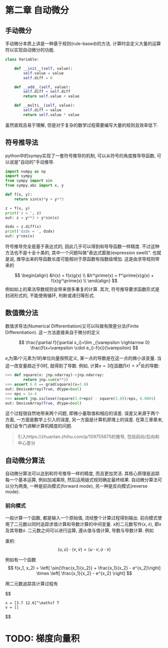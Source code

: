 # 第二章 自动微分



## 手动微分

手动微分本质上讲是一种基于规则(rule-based)的方法. 计算时会定义大量的运算符以实现自动微分的功能. 

```python
class Variable:

    def __init__(self, value):
        self.value = value
        self.diff = 0

    def __add__(self, value):
        self.diff = self.diff
        return self.value + value

    def __multi__(self, value):
        self.diff = value
        return self.value * value
```

虽然直观且易于理解, 但是对于复杂的数学过程需要编写大量的规则且效率低下. 

## 符号推导法

python中的sympy实现了一套符号推导的机制, 可以从符号的角度推导导函数, 可以说是"自动的"手动推导. 
```python
import numpy as np
import sympy
from sympy import sin
from sympy.abc import x, y

def f(x, y):
    return sin(x)*y + y**3

z = f(x, y)
print('z = ', z)
out: z = y**3 + y*sin(x)

dzdx = z.diff(x)
print('dzdx = ', dzdx)
out: y*cos(x)

```
符号推导完全是基于表达式的, 因此几乎可以得到和导导函数一样精度. 不过这种方法也不是十全十美的, 其中一个问题叫做"表达式膨胀(expression swell)". 也就是说, 推导出来的导函数长度可能相对于原函数有指数级增加. 这是由求导规则带来的

$$
\begin{align}
    &h(x) = f(x)g(x) \\
    &h^\prime(x) = f^\prime(x)g(x) + f(x)g^\prime(x) \\
\end{align}
$$
例如如上的乘法导数规则会带来很多重复的计算. 其次, 符号推导要求函数形式是封闭形式的, 不能使用循环, 判断或递归等形式.

## 数值微分法

数值求导法(Numerical Differentiation)又可以叫做有限差分法(Finite Differentiation). 这一方法直接来自于微分的定义


$$
    \frac{\partial f}{\partial x_i}=\lim _{\varepsilon \rightarrow 0} \frac{f(x+\varepsilon \cdot e_i)-f(x)}{\varepsilon}
$$

$e_i$为第$i$个元素为1的单位向量按照定义, 某一点的导数是在这一点的微小该变量. 当这一改变量趋近于0时, 就得到了导数. 例如, 计算$x=3$在函数$f(x)=x^2$处的导数:

```python
>>> def square(x: jnp.ndarray)->jnp.ndarray:
        return jnp.sum(x**2)
>>> assert 6.0 == grad(square)(x=3.0)
out: DeviceArray(True, dtype=bool)
>>> eps = 1e-4
>>> assert jnp.isclose((square(3.0+eps) - square(3.0))/eps, 6.0001)
out: DeviceArray(True, dtype=bool)
```
这个过程很自然地带来两个问题, 即微小量取值和相应的误差. 误差又来源于两个方面, 一方面是数学上引入的误差, 另一方面是计算机原理上的误差. 在第三章章末, 我们会专门讲解计算机精度的问题. 

> 引入https://zhuanlan.zhihu.com/p/109755675的推导, 包括前向/后向和中心差分

## 自动微分算法
自动微分算法可以达到和符号推导一样的精度, 而且更加灵活. 其核心原理是追踪每一个基本运算, 例如加减乘除, 然后运用链式规则确定最终结果. 自动微分算法可以分为两类, 一种是前向模式(forward mode), 另一种是反向模式(reverse mode). 

### 前向模式

一般计算一个函数, 都是输入一个原始值, 流经整个计算过程得到输出. 前向模式使用了二元数以同时追踪求值计算和导数计算的中间变量.  $x$的二元数写作$\left< x, \dot x\right>$, 即$x$及其导数$\dot x$. 二元数之间可以进行运算, 遵从值与值计算, 导数与导数计算. 例如

乘积:
$$
\langle u, \dot{u}\rangle \cdot \langle v, \dot{v}\rangle=\langle u\cdot v, \dot{u} \cdot \dot v \rangle
$$

例如有一个函数
$$
    f(x_1, x_2) = \left[ \sin{\frac{x_1}{x_2}} + \frac{x_1}{x_2} - e^{x_2}\right] \times \left[ \frac{x_1}{x_2} - e^{x_2} \right]
$$

用二元数追踪其计算过程有

$$

    x = [3.7 12.6]^\mathsf T
    v = []

$$

# TODO: 梯度向量积